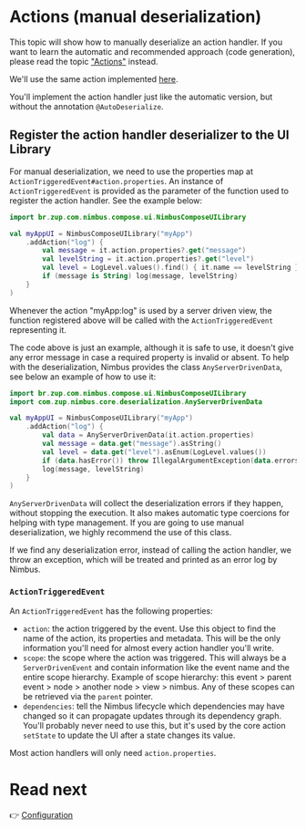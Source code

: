 # Actions (manual deserialization)
This topic will show how to manually deserialize an action handler. If you want to learn the automatic and recommended approach (code generation),
please read the topic ["Actions"](../action.md) instead.

We'll use the same action implemented [here](../action.md#creating-your-own-actions).

You'll implement the action handler just like the automatic version, but without the annotation `@AutoDeserialize`.

## Register the action handler deserializer to the UI Library
For manual deserialization, we need to use the properties map at `ActionTriggeredEvent#action.properties`. An instance of `ActionTriggeredEvent` is 
provided as the parameter of the function used to register the action handler. See the example below:

```kotlin
import br.zup.com.nimbus.compose.ui.NimbusComposeUILibrary

val myAppUI = NimbusComposeUILibrary("myApp")
    .addAction("log") {
        val message = it.action.properties?.get("message")
        val levelString = it.action.properties?.get("level")
        val level = LogLevel.values().find() { it.name == levelString } ?: LogLevel.Info
        if (message is String) log(message, levelString)
    }
)
```

Whenever the action "myApp:log" is used by a server driven view, the function registered above will be called with the `ActionTriggeredEvent` 
representing it.

The code above is just an example, although it is safe to use, it doesn't give any error message in case a required property is invalid or absent. 
To help with the deserialization, Nimbus provides the class `AnyServerDrivenData`, see below an example of how to use it:

```kotlin
import br.zup.com.nimbus.compose.ui.NimbusComposeUILibrary
import com.zup.nimbus.core.deserialization.AnyServerDrivenData

val myAppUI = NimbusComposeUILibrary("myApp")
    .addAction("log") {
        val data = AnyServerDrivenData(it.action.properties)
        val message = data.get("message").asString()
        val level = data.get("level").asEnum(LogLevel.values())
        if (data.hasError()) throw IllegalArgumentException(data.errorsAsString())
        log(message, levelString)
    }
)
```

`AnyServerDrivenData` will collect the deserialization errors if they happen, without stopping the execution. It also makes automatic type coercions
for helping with type management. If you are going to use manual deserialization, we highly recommend the use of this class.

If we find any deserialization error, instead of calling the action handler, we throw an exception, which will be treated and printed as an error
log by Nimbus.

### `ActionTriggeredEvent`
An `ActionTriggeredEvent` has the following properties:

- `action`: the action triggered by the event. Use this object to find the name of the action, its properties and metadata. This will be the only
information you'll need for almost every action handler you'll write.
- `scope`: the scope where the action was triggered. This will always be a `ServerDrivenEvent` and contain information like the event name and the
entire scope hierarchy. Example of scope hierarchy: this event > parent event > node > another node > view > nimbus. Any of these scopes can be
retrieved via the `parent` pointer.
- `dependencies`: tell the Nimbus lifecycle which dependencies may have changed so it can propagate updates through its dependency graph. You'll
probably never need to use this, but it's used by the core action `setState` to update the UI after a state changes its value.

Most action handlers will only need `action.properties`.

# Read next
:point_right: [Configuration](configuration.md)

